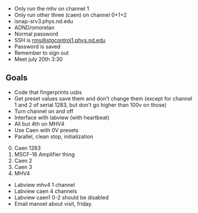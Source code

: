 
- Only run the mhv on channel 1
- Only run other three (caen) on channel 0+1+2
- isnap-srv3.phys.nd.edu
- ADND/omorelan
- Normal password
- SSH is rms@stgcontrol1.phys.nd.edu
- Password is saved
- Remember to sign out
- Meet july 20th 3:30
## Goals
- Code that fingerprints usbs
- Get preset values save them and don't change them (except for channel 1 and 2 of serial 1283, but don't go higher than 100v on those)
- Turn channel on and off
- Interface with labview (with heartbeat)
- All but 4th on MHV4
- Use Caen with 0V presets
- Parallel, clean stop, initialization
0. Caen 1283
1. MSCF-16 Amplifier thing
2. Caen 2
3. Caen 3
4. MHV4

- Labview mhv4 1 channel
- Labview caen 4 channels
- Labview caen1 0-2 should be disabled
- Email manoel about visit, friday. 